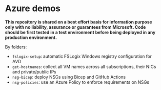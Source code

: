# Azure demos

**This repository is shared on a best effort basis for information purpose only with no liability, assurance or guarantees from Microsoft. Code should be first tested in a test environment before being deployed in any production environment.**

By folders:
- `fslogix-setup`: automatic FSLogix Windows registry configuration for AVD
- `get-hostnames`: collect all VM names across all subscriptions, their NICs and private/public IPs
- `nsg-bicep`: deploy NSGs using Bicep and GitHub Actions
- `nsg-policies`: use an Azure Policy to enforce requirements on NSGs
